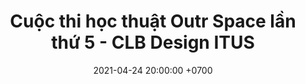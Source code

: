 ---
layout: post
title: "Cuộc thi học thuật Outr Space lần thứ 5 - CLB Design ITUS"
date: 2021-04-24 20:00:00 +0700
series: lifelog
photo: 2021-04-24-2.jpg
---